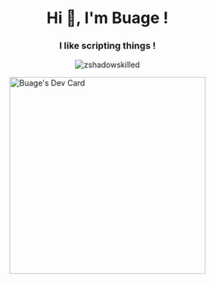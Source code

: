 <h1 align="center">Hi 👋, I'm Buage !</h1>
<h3 align="center">I like scripting things !</h3>
<p align="center"> <img src="https://komarev.com/ghpvc/?username=Buage&label=Profile%20views&color=0e75b6&style=flat" alt="zshadowskilled" /> </p>
<div style="display: flex; justify-content: center;">
  <a href="https://app.daily.dev/buage">
    <img src="https://api.daily.dev/devcards/v2/2Qa8v0tapoLM2OExwBS3c.png?type=default&r=ryp" width="356" alt="Buage's Dev Card"/>
  </a>
</div>
